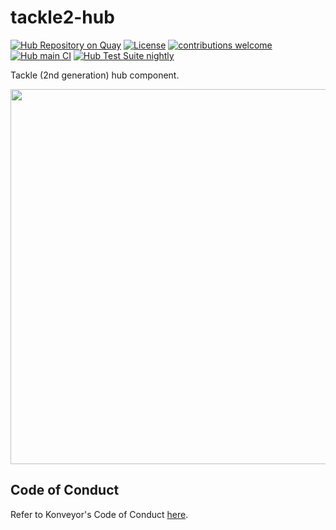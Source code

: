 # tackle2-hub

[![Hub Repository on Quay](https://quay.io/repository/konveyor/tackle2-hub/status "Hub Repository on Quay")](https://quay.io/repository/konveyor/tackle2-hub) [![License](http://img.shields.io/:license-apache-blue.svg)](http://www.apache.org/licenses/LICENSE-2.0.html) [![contributions welcome](https://img.shields.io/badge/contributions-welcome-brightgreen.svg?style=flat)](https://github.com/konveyor/tackle2-hub/pulls) [![Hub main CI](https://github.com/konveyor/tackle2-hub/actions/workflows/main.yml/badge.svg?branch=main)](https://github.com/konveyor/tackle2-hub/actions/workflows/main.yml) [![Hub Test Suite nightly](https://github.com/konveyor/tackle2-hub/actions/workflows/test-nightly.yml/badge.svg?branch=main)](https://github.com/konveyor/tackle2-hub/actions/workflows/test-nightly.yml)

Tackle (2nd generation) hub component.

<img src="https://github.com/konveyor/tackle2-hub/blob/main/arch.png" width="850" height="600">

## Code of Conduct
Refer to Konveyor's Code of Conduct [here](https://github.com/konveyor/community/blob/main/CODE_OF_CONDUCT.md).
